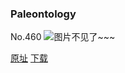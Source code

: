 ### Paleontology
No.460
![图片不见了~~~](https://imgs.xkcd.com/comics/paleontology.png)

[原址](https://xkcd.com//460) [下载](https://imgs.xkcd.com/comics/paleontology.png)

